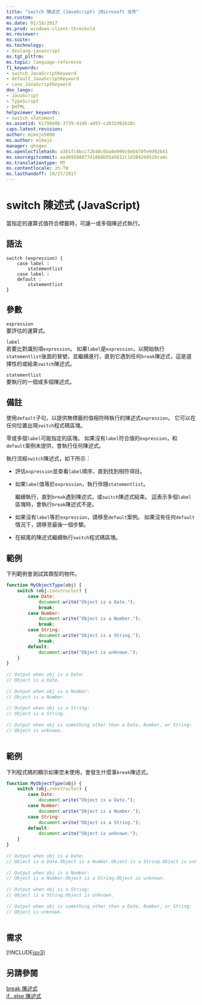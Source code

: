 ```yaml
---
title: "switch 陳述式 (JavaScript) |Microsoft 文件"
ms.custom: 
ms.date: 01/18/2017
ms.prod: windows-client-threshold
ms.reviewer: 
ms.suite: 
ms.technology:
- devlang-javascript
ms.tgt_pltfrm: 
ms.topic: language-reference
f1_keywords:
- switch_JavaScriptKeyword
- default_JavaScriptKeyword
- case_JavaScriptKeyword
dev_langs:
- JavaScript
- TypeScript
- DHTML
helpviewer_keywords:
- switch statement
ms.assetid: 61f80e8b-3739-4146-a893-c2832d92b28c
caps.latest.revision: 
author: mikejo5000
ms.author: mikejo
manager: ghogen
ms.openlocfilehash: a301fc8bcc72b48c6ba8e999c0ebb70fe9d92b41
ms.sourcegitcommit: aadb9588877418b8b55a5612c1d3842d4520ca4c
ms.translationtype: MT
ms.contentlocale: zh-TW
ms.lasthandoff: 10/27/2017
---
```

# <a name="switch-statement-javascript"></a>switch 陳述式 (JavaScript)
當指定的運算式值符合標籤時，可讓一或多個陳述式執行。  
  
## <a name="syntax"></a>語法  
  
```  
switch (expression) {  
    case label :  
        statementlist  
    case label :  
    default :  
        statementlist  
}   
```  
  
## <a name="parameters"></a>參數  
 `expression`  
 要評估的運算式。  
  
 `label`  
 若要比對識別項`expression`。 如果`label`是`expression`，以開始執行`statementlist`後面的冒號，並繼續進行，直到它遇到任何`break`陳述式，這是選擇性的或結束`switch`陳述式。  
  
 `statementlist`  
 要執行的一個或多個陳述式。  
  
## <a name="remarks"></a>備註  
 使用`default`子句，以提供無標籤的值相符時執行的陳述式`expression`。 它可以在任何位置出現`switch`程式碼區塊。  
  
 零或多個`label`可能指定的區塊。 如果沒有`label`符合值的`expression`，和`default`案例未提供，會執行任何陳述式。  
  
 執行流經`switch`陳述式，如下所示：  
  
-   評估`expression`並查看`label`順序，直到找到相符項目。  
  
-   如果`label`值等於`expression`，執行伴隨`statementlist`。  
  
     繼續執行，直到`break`遇到陳述式，或`switch`陳述式結束。 這表示多個`label`區塊時，會執行`break`陳述式不是。  
  
-   如果沒有`label`等於`expression`，請移至`default`案例。 如果沒有任何`default`情況下，請移至最後一個步驟。  
  
-   在結尾的陳述式繼續執行`switch`程式碼區塊。  
  
## <a name="example"></a>範例  
 下列範例會測試其類型的物件。  
  
```JavaScript  
function MyObjectType(obj) {  
    switch (obj.constructor) {  
        case Date:  
            document.write("Object is a Date.");  
            break;  
        case Number:  
            document.write("Object is a Number.");  
            break;  
        case String:  
            document.write("Object is a String.");  
            break;  
        default:  
            document.write("Object is unknown.");  
    }  
}  
  
// Output when obj is a Date:  
// Object is a Date.  
  
// Output when obj is a Number:  
// Object is a Number.  
  
// Output when obj is a String:  
// Object is a String.  
  
// Output when obj is something other than a Date, Number, or String:  
// Object is unknown.  
  
```  
  
## <a name="example"></a>範例  
 下列程式碼的顯示如果您未使用，會發生什麼事`break`陳述式。  
  
```JavaScript  
function MyObjectType(obj) {  
    switch (obj.constructor) {  
        case Date:  
            document.write("Object is a Date.");  
        case Number:  
            document.write("Object is a Number.");  
        case String:  
            document.write("Object is a String.");  
        default:  
            document.write("Object is unknown.");  
    }  
}  
  
// Output when obj is a Date:  
// Object is a Date.Object is a Number.Object is a String.Object is unknown.  
  
// Output when obj is a Number:  
// Object is a Number.Object is a String.Object is unknown.  
  
// Output when obj is a String:  
// Object is a String.Object is unknown.  
  
// Output when obj is something other than a Date, Number, or String:  
// Object is unknown.  
  
```  
  
## <a name="requirements"></a>需求  
 [!INCLUDE[jsv3](../../javascript/reference/includes/jsv3-md.md)]  
  
## <a name="see-also"></a>另請參閱  
 [break 陳述式](../../javascript/reference/break-statement-javascript.md)   
 [if...else 陳述式](../../javascript/reference/if-dot-dot-dot-else-statement-javascript.md)